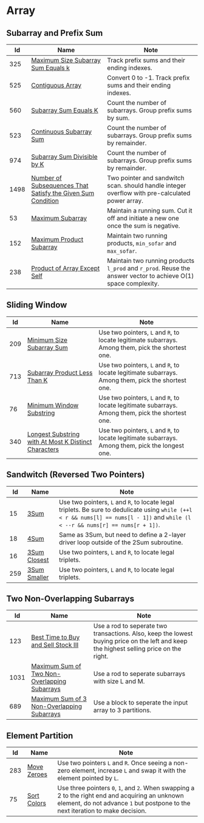 # Array

## Subarray and Prefix Sum
| Id      | Name                                        | Note               |
|---------|---------------------------------------------|--------------------|
| 325     |  <a href="https://github.com/ZSShen/Hacking-Tech-Interview/blob/main/AlgorithmDesign/src/325_Maximum_Size_Subarray_Sum_Equals_k.cpp" target="_blank">Maximum Size Subarray Sum Equals k</a>| Track prefix sums and their ending indexes. |
| 525     |  <a href="https://github.com/ZSShen/Hacking-Tech-Interview/blob/main/AlgorithmDesign/src/525_Contiguous_Array.cpp" target="_blank">Contiguous Array</a>| Convert 0 to -1. Track prefix sums and their ending indexes. |
| 560     |  <a href="https://github.com/ZSShen/Hacking-Tech-Interview/blob/main/AlgorithmDesign/src/560_Subarray_Sum_Equals_K.cpp" target="_blank">Subarray Sum Equals K</a>| Count the number of subarrays. Group prefix sums by sum. |
| 523     |  <a href="https://github.com/ZSShen/Hacking-Tech-Interview/blob/main/AlgorithmDesign/src/523_Continuous_Subarray_Sum.cpp" target="_blank">Continuous Subarray Sum</a>| Count the number of subarrays. Group prefix sums by remainder. |
| 974     |  <a href="https://github.com/ZSShen/Hacking-Tech-Interview/blob/main/AlgorithmDesign/src/974_Subarray_Sums_Divisible_by_K.cpp" target="_blank">Subarray Sum Divisible by K</a>| Count the number of subarrays. Group prefix sums by remainder. |
| 1498    |  <a href="https://github.com/ZSShen/Hacking-Tech-Interview/blob/main/AlgorithmDesign/src/1498_Number_of_Subsequences_That_Satisfy_the_Given_Sum_Condition.cpp" target="_blank">Number of Subsequences That Satisfy the Given Sum Condition</a>| Two pointer and sandwitch scan. should handle integer overflow with pre-calculated power array. |
| 53      |  <a href="https://github.com/ZSShen/Hacking-Tech-Interview/blob/main/AlgorithmDesign/src/53_Maximum_Subarray.cpp" target="_blank">Maximum Subarray</a>| Maintain a running sum. Cut it off and initiate a new one once the sum is negative. |
| 152     |  <a href="https://github.com/ZSShen/Hacking-Tech-Interview/blob/main/AlgorithmDesign/src/152_Maximum_Product_Subarray.cpp" target="_blank">Maximum Product Subarray</a>| Maintain two running products, `min_sofar` and `max_sofar`. |
| 238      |  <a href="https://github.com/ZSShen/Hacking-Tech-Interview/blob/main/AlgorithmDesign/src/238_Product_of_Array_Except_Self.cpp" target="_blank">Product of Array Except Self</a>| Maintain two running products `l_prod` and `r_prod`. Reuse the answer vector to achieve O(1) space complexity. |


## Sliding Window
| Id      | Name                                        | Note               |
|---------|---------------------------------------------|--------------------|
| 209     |  <a href="https://github.com/ZSShen/Hacking-Tech-Interview/blob/main/AlgorithmDesign/src/209_Minimum_Size_Subarray_Sum.cpp" target="_blank">Minimum Size Subarray Sum</a>| Use two pointers, `L` and `R`, to locate legitimate subarrays. Among them, pick the shortest one.|
| 713     |  <a href="https://github.com/ZSShen/Hacking-Tech-Interview/blob/main/AlgorithmDesign/src/713_Subarray_Product_Less_Than_K.cpp" target="_blank">Subarray Product Less Than K</a>| Use two pointers, `L` and `R`, to locate legitimate subarrays. Among them, pick the shortest one.|
| 76      |  <a href="https://github.com/ZSShen/Hacking-Tech-Interview/blob/main/AlgorithmDesign/src/76_Minimum_Window_Substring.cpp" target="_blank">Minimum Window Substring</a>| Use two pointers, `L` and `R`, to locate legitimate subarrays. Among them, pick the shortest one.|
| 340     |  <a href="https://github.com/ZSShen/Hacking-Tech-Interview/blob/main/AlgorithmDesign/src/340_Longest_Substring_with_At_Most_K_Distinct_Characters.cpp" target="_blank">Longest Substring with At Most K Distinct Characters</a>| Use two pointers, `L` and `R`, to locate legitimate subarrays. Among them, pick the longest one.|


## Sandwitch (Reversed Two Pointers)
| Id      | Name                                        | Note               |
|---------|---------------------------------------------|--------------------|
| 15     |  <a href="https://github.com/ZSShen/Hacking-Tech-Interview/blob/main/AlgorithmDesign/src/15_3Sum.cpp" target="_blank">3Sum</a>| Use two pointers, `L` and `R`, to locate legal triplets. Be sure to dedulicate using `while (++l < r && nums[l] == nums[l - 1])` and `while (l < --r && nums[r] == nums[r + 1])`.|
| 18     |  <a href="https://github.com/ZSShen/Hacking-Tech-Interview/blob/main/AlgorithmDesign/src/18_4Sum.cpp" target="_blank">4Sum</a>| Same as 3Sum, but need to define a 2-layer driver loop outside of the 2Sum subroutine. |
| 16     |  <a href="https://github.com/ZSShen/Hacking-Tech-Interview/blob/main/AlgorithmDesign/src/16_3Sum_Closest.cpp" target="_blank">3Sum Closest</a>| Use two pointers, `L` and `R`, to locate legal triplets.|
| 259     |  <a href="https://github.com/ZSShen/Hacking-Tech-Interview/blob/main/AlgorithmDesign/src/259_3Sum_Smaller.cpp" target="_blank">3Sum Smaller</a>| Use two pointers, `L` and `R`, to locate legal triplets.|


## Two Non-Overlapping Subarrays
| Id      | Name                                        | Note               |
|---------|---------------------------------------------|--------------------|
| 123     |  <a href="https://github.com/ZSShen/Hacking-Tech-Interview/blob/main/AlgorithmDesign/src/123_Best_Time_to_Buy_and_Sell_Stock_III.cpp" target="_blank">Best Time to Buy and Sell Stock III</a>| Use a rod to seperate two transactions. Also, keep the lowest buying price on the left and keep the highest selling price on the right. |
| 1031    |  <a href="https://github.com/ZSShen/Hacking-Tech-Interview/blob/main/AlgorithmDesign/src/1031_Maximum_Sum_of_Two_Non-Overlapping_Subarrays.cpp" target="_blank">Maximum Sum of Two Non-Overlapping Subarrays</a>| Use a rod to seperate subarrays with size L and M. |
| 689     |  <a href="https://github.com/ZSShen/Hacking-Tech-Interview/blob/main/AlgorithmDesign/src/689_Maximum_Sum_of_3_Non-Overlapping_Subarrays.cpp" target="_blank">Maximum Sum of 3 Non-Overlapping Subarrays</a>| Use a block to seperate the input array to 3 partitions. |


## Element Partition
| Id      | Name                                        | Note               |
|---------|---------------------------------------------|--------------------|
| 283     |  <a href="https://github.com/ZSShen/Hacking-Tech-Interview/blob/main/AlgorithmDesign/src/283_Move_Zeroes.cpp" target="_blank">Move Zeroes</a>| Use two pointers `L` and `R`. Once seeing a non-zero element, increase `L` and swap it with the element pointed by `L`. |
| 75     |  <a href="https://github.com/ZSShen/Hacking-Tech-Interview/blob/main/AlgorithmDesign/src/75_Sort_Colors.cpp" target="_blank">Sort Colors</a>| Use three pointers `0`, `1`, and `2`. When swapping a 2 to the right end and acquiring an unknown element, do not advance `1` but postpone to the next iteration to make decision. |
